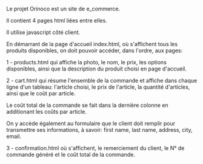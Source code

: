 Le projet Orinoco est un site de e_commerce.

Il contient 4 pages html liées entre elles.

Il utilise javascript côté client.

En démarrant de la page d'accueil index.html, où s'affichent tous les produits disponibles, on doit pouvoir accéder, dans l'ordre, aux pages:



   1 - products.html qui affiche la photo, le nom, le prix, les options disponibles, ainsi que la description du produit choisi en page d'accueil.

   2 - cart.html qui résume l'ensemble de la commande et affiche dans chaque ligne d'un tableau: l'article choisi, le prix de l'article, la quantité d'articles, ainsi que le coût par article.

Le coût total de la commande se fait dans la dernière colonne en additionant les coûts par article.

On y accède également au formulaire que le client doit remplir pour transmettre ses informations, à savoir: first name, last name, address, city, email.
 
   3 - confirmation.html où s'affichent, le remerciement du client, le N° de commande généré et le coût total de la commande.
